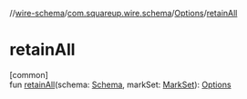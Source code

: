 //[wire-schema](../../../index.md)/[com.squareup.wire.schema](../index.md)/[Options](index.md)/[retainAll](retain-all.md)

# retainAll

[common]\
fun [retainAll](retain-all.md)(schema: [Schema](../-schema/index.md), markSet: [MarkSet](../-mark-set/index.md)): [Options](index.md)
